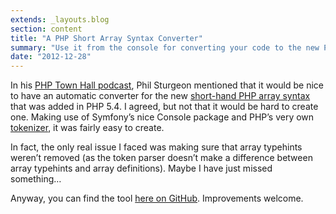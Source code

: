 ```yaml
---
extends: _layouts.blog
section: content
title: "A PHP Short Array Syntax Converter"
summary: "Use it from the console for converting your code to the new PHP 5.4 array syntax."
date: "2012-12-28"
---
```


In his [PHP Town Hall podcast][1], Phil Sturgeon mentioned that it would be nice to have an automatic converter for the new [short-hand PHP array syntax][2] that was added in PHP 5.4.
I agreed, but not that it would be hard to create one.
Making use of Symfony’s nice Console package and PHP’s very own [tokenizer][3], it was fairly easy to create.

In fact, the only real issue I faced was making sure that array typehints weren’t removed (as the token parser doesn’t make a difference between array typehints and array definitions).
Maybe I have just missed something…

Anyway, you can find the tool [here on GitHub][4].
Improvements welcome.

[1]: http://phptownhall.com/blog/2012/12/04/episode-2-php-5.5/
[2]: https://wiki.php.net/rfc/shortsyntaxforarrays
[3]: http://en.wikipedia.org/wiki/Lexical_analysis "Lexical analysis"
[4]: https://github.com/franzliedke/php-array-shortener

